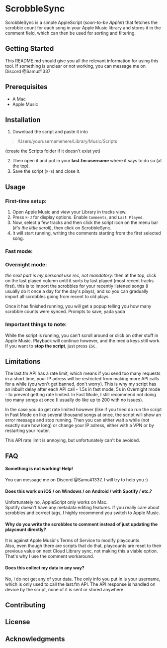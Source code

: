 # ScrobbleSync

ScrobbleSync is a simple AppleScript (*soon-to-be Applet*) that fetches the scrobble count for each song in your Apple Music library and stores it in the comment field, which can then be used for sorting and filtering.

## Getting Started

This README.md should give you all the relevant information for using this tool. If something is unclear or not working, you can message me on Discord @Samu#1337

## Prerequisites
- A Mac
- Apple Music

## Installation
1. Download the script and paste it into

>/Users/yourusernamehere/Library/Music/Scripts

(create the Scripts folder if it doesn't exist yet)

2. Then open it and put in your **last.fm username** where it says to do so (at the top).
3. Save the script (`⌘-S`) and close it.

## Usage

### First-time setup:
1. Open Apple Music and view your Library in tracks view. 
2. Press `⌘-J` for display options. Enable `Comments`, and `Last Played`.
3. Now, select a few tracks and then click the script icon on the menu bar (*it's the little scroll*), then click on ScrobbleSync.  
4. It will start running, writing the comments starting from the first selected song.

### Fast mode:

### Overnight mode:


*the next part is my personal use rec, not mandatory:*
then at the top, click on the last played column until it sorts by last played (most recent tracks first). this is to import the scrobbles for your recently listened songs (i usually do it once a day for the day's plays), and so you can gradually import all scrobbles going from recent to old plays.

Once it has finished running, you will get a popup telling you how many scrobble counts were synced.
Prompts to save, yada yada

### Important things to note:

While the script is running, you can't scroll around or click on other stuff in Apple Music. 
Playback will continue however, and the media keys still work. 
If you want to **stop the script**, just press `ESC`. 

## Limitations

The last.fm API has a rate limit, which means if you send too many requests in a short time, your IP adress will be restricted from making more API calls for a while (you won't get banned, don't worry). 
This is why my script has an inbuilt delay after each API call - 1.5s in fast mode, 5s in Overnight mode - to prevent getting rate limited. 
In Fast Mode, I still recommend not doing too many songs at once (I usually do like up to 200 with no issues).

In the case you do get rate limited however (like if you tried do run the script in Fast Mode on like several thousand songs at once, the script will show an error message and stop running. 
Then you can either wait a while (not exactly sure how long) or change your IP adress, either with a VPN or by restarting your router.

This API rate limit is annoying, but unfortunately can't be avoided.

## FAQ

#### Something is not working! Help!  
You can message me on Discord @Samu#1337, I will try to help you :)


#### Does this work on iOS / on Windows / on Android / with Spotify / etc.?  
Unfortunately no, AppleScript only works on Mac.  
Spotify doesn't have any metadata editing features. If you really care about scrobbles and correct tags, I highly recommend you switch to Apple Music.


#### Why do you write the scrobbles to comment instead of just updating the playcount directly?  
It is against Apple Music's Terms of Service to modify playcounts.  
Also, even though there are scripts that do that, playcounts are reset to their previous value on next Cloud Library sync, not making this a viable option.
That's why I use the comment workaround.

#### Does this collect my data in any way?  
No, I do not get any of your data. The only info you put in is your username, which is only used to call the last.fm API. The API response is handled on device by the script, none of it is sent or stored anywhere.


## Contributing

## License

## Acknowledgments
